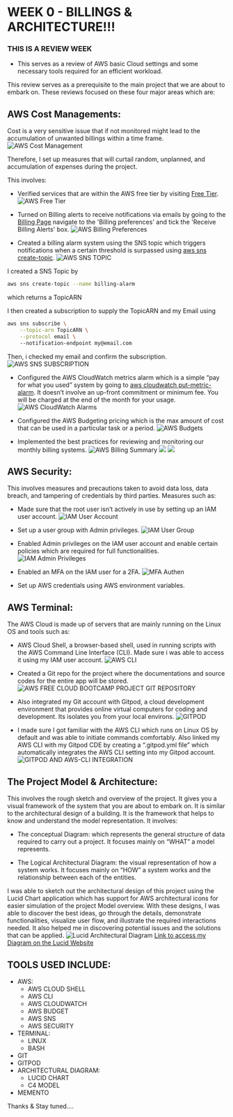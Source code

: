 # WEEK 0 - BILLINGS & ARCHITECTURE!!!
### THIS IS A REVIEW WEEK

- This serves as a review of AWS basic Cloud settings and some necessary tools required for an efficient workload.

This review serves as a prerequisite to the main project that we are about to embark on. These reviews focused on these four major areas which are:

## AWS Cost Managements: 

Cost is a very sensitive issue that if not monitored might lead to the accumulation of unwanted billings within a time frame.
![AWS Cost Management](../_docs/images/AWS-Cost.JPG)

Therefore, I set up measures that will curtail random, unplanned, and accumulation of expenses during the project. 

This involves:

- Verified services that are within the AWS free tier by visiting [Free Tier](https://aws.amazon.com/free/).
![AWS Free Tier](../_docs/images/AWS-Free-Tier.JPG)

- Turned on Billing alerts to receive notifications via emails by going to the [Billing Page](https://console.aws.amazon.com/billing/) navigate to the 'Billing preferences' and tick the 'Receive Billing Alerts' box.
![AWS Billing Preferences](../_docs/images/AWS-Billing-Pref.JPG)

- Created a billing alarm system using the SNS topic which triggers notifications when a certain threshold is surpassed using [aws sns create-topic](https://docs.aws.amazon.com/cli/latest/reference/sns/create-topic.html).
![AWS SNS TOPIC](../_docs/images/AWS-SNS-TOPIC.JPG)

I created a SNS Topic by
```sh
aws sns create-topic --name billing-alarm
```
which returns a TopicARN

I then created a subscription to supply the TopicARN and my Email using
```sh
aws sns subscribe \
    --topic-arn TopicARN \
    --protocol email \    
    --notification-endpoint my@email.com    
```

Then, i checked my email and confirm the subscription.
![AWS SNS SUBSCRIPTION](../_docs/images/AWS-SNS-SUB.JPG)

- Configured the AWS CloudWatch metrics alarm which is a simple “pay for what you used” system by going to [aws cloudwatch put-metric-alarm](https://docs.aws.amazon.com/cli/latest/reference/cloudwatch/put-metric-alarm.html). It doesn’t involve an up-front commitment or minimum fee. You will be charged at the end of the month for your usage.
![AWS CloudWatch Alarms](../_docs/images/AWS-CloudWatch-Alarms.JPG)

- Configured the AWS Budgeting pricing which is the max amount of cost that can be used in a particular task or a period.
![AWS Budgets](../_docs/images/AWS-Budgets.JPG)

- Implemented the best practices for reviewing and monitoring our monthly billing systems. 
![AWS Billing Summary](../_docs/images/AWS-Billing_Dashboard.JPG)
![](../_docs/images/AWS-Bills-Summary.JPG)
![](../_docs/images/AWS-Bills.JPG)


## AWS Security:

This involves measures and precautions taken to avoid data loss, data breach, and tampering of credentials by third parties. Measures such as:
- Made sure that the root user isn’t actively in use by setting up an IAM user account.
![IAM User Account](../_docs/images/IAM_user.JPG)

- Set up a user group with Admin privileges.
![IAM User Group](../_docs/images/AWS-User-Group.JPG)

- Enabled Admin privileges on the IAM user account and enable certain policies which are required for full functionalities.
![IAM Admin Privileges](../_docs/images/AWS-User.JPG)

- Enabled an MFA on the IAM user for a 2FA.
![MFA Authen](../_docs/images/IAM_user.JPG)

- Set up AWS credentials using AWS environment variables.


## AWS Terminal: 
The AWS Cloud is made up of servers that are mainly running on the Linux OS and tools such as:
- AWS Cloud Shell, a browser-based shell, used in running scripts with the AWS Command Line Interface (CLI).
Made sure i was able to access it using my IAM user account.
![AWS CLI](../_docs/images/AWS-CLI.JPG)

- Created a Git repo for the project where the documentations and source codes for the entire app will be stored. 
![AWS FREE CLOUD BOOTCAMP PROJECT GIT REPOSITORY](../_docs/images/Git-repo.JPG)

- Also integrated my Git account with Gitpod, a cloud development environment that provides online virtual computers for coding and development. Its isolates you from your local environs.
![GITPOD](../_docs/images/Gitpod.JPG)

- I made sure I got familiar with the AWS CLI which runs on Linux OS by default and was able to initiate commands comfortably. Also linked my AWS CLI with my Gitpod CDE by creating a “.gitpod.yml file” which automatically integrates the AWS CLI setting into my Gitpod account.
![GITPOD AND AWS-CLI INTEGRATION](../_docs/images/Gitpod-AWS.JPG)

## The Project Model & Architecture:
 This involves the rough sketch and overview of the project. It gives you a visual framework of the system that you are about to embark on. It is similar to the architectural design of a building. It is the framework that helps to know and understand the model representation. It involves:
- The conceptual Diagram: which represents the general structure of data required to carry out a project. It focuses mainly on “WHAT” a model represents.

- The Logical Architectural Diagram: the visual representation of how a system works. It focuses mainly on “HOW” a system works and the relationship between each of the entities.

I was able to sketch out the architectural design of this project using the Lucid Chart application which has support for AWS architectural icons for easier simulation of the project Model overview. With these designs, I was able to discover the best ideas, go through the details, demonstrate functionalities, visualize user flow, and illustrate the required interactions needed. It also helped me in discovering potential issues and the solutions that can be applied.
![Lucid Architectural Diagram](../_docs/images/Lucid-Diagram.JPG)
[Link to access my Diagram on the Lucid Website](https://lucid.app/lucidchart/03a6dc5a-c3c5-4771-847e-3200c35de1d3/edit?viewport_loc=112%2C-510%2C1478%2C662%2C0_0&invitationId=inv_04cf817b-9214-436e-99d0-0a7ca328ebab)



## TOOLS USED INCLUDE:
- AWS:
    - AWS CLOUD SHELL
    - AWS CLI
    - AWS CLOUDWATCH
    - AWS BUDGET
    - AWS SNS
    - AWS SECURITY
- TERMINAL:
    - LINUX
    - BASH 
- GIT
- GITPOD
- ARCHITECTURAL DIAGRAM:
    - LUCID CHART
    - C4 MODEL
- MEMENTO


Thanks & Stay tuned….
